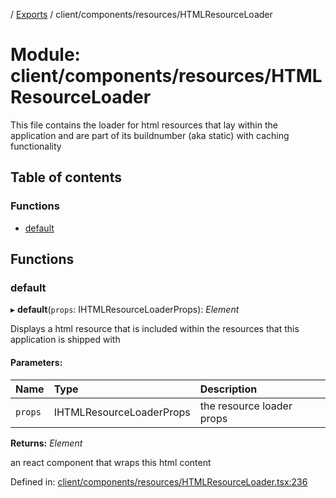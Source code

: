 [](../README.md) / [Exports](../modules.md) / client/components/resources/HTMLResourceLoader

# Module: client/components/resources/HTMLResourceLoader

This file contains the loader for html resources that lay within
the application and are part of its buildnumber (aka static) with caching
functionality

## Table of contents

### Functions

- [default](client_components_resources_htmlresourceloader.md#default)

## Functions

### default

▸ **default**(`props`: IHTMLResourceLoaderProps): *Element*

Displays a html resource that is included within the resources that this application
is shipped with

#### Parameters:

Name | Type | Description |
:------ | :------ | :------ |
`props` | IHTMLResourceLoaderProps | the resource loader props   |

**Returns:** *Element*

an react component that wraps this html content

Defined in: [client/components/resources/HTMLResourceLoader.tsx:236](https://github.com/onzag/itemize/blob/0569bdf2/client/components/resources/HTMLResourceLoader.tsx#L236)
